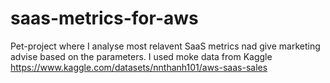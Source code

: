 # saas-metrics-for-aws
Pet-project where I analyse most relavent SaaS metrics nad give marketing advise based on the parameters. I used moke data from Kaggle https://www.kaggle.com/datasets/nnthanh101/aws-saas-sales
